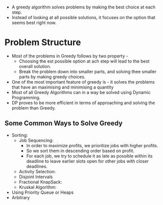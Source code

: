 - A greedy algorithm solves problems by making the best choice at each step.
- Instead of looking at all possible solutions, it focuses on the option that seems best right now.
# Problem Structure
- Most of the problems in Greedy follows by two property -
  - Choosing the est possible option at ach step will lead to the best overall solution.
  - Break the problem down into smaller parts, and solving thee smaller parts by making greedy choices.
- One of the most important feature of greedy is - it solves the problems that have an maximising and minimising a quantity
- Most of all Greedy Algorithms can in a way be solved using Dynamic Programming.
- DP proves to be more efficient in terms of approaching and solving the problem than Greedy.
## Some Common Ways to Solve Greedy
- Sorting:
    - Job Sequencing:
        - In order to maximize profits, we prioritize jobs with higher profits.
        - So we sort them in descending order based on profit.
        - For each job, we try to schedule it as late as possible within its deadline to leave earlier slots open for other jobs with closer deadlines.
    - Activity Selection:
    - Disjoint Intervals
    - Fractional KnapSack:
    - Kruskal Algorithm:
- Using Priority Queue or Heaps
- Arbitrary
